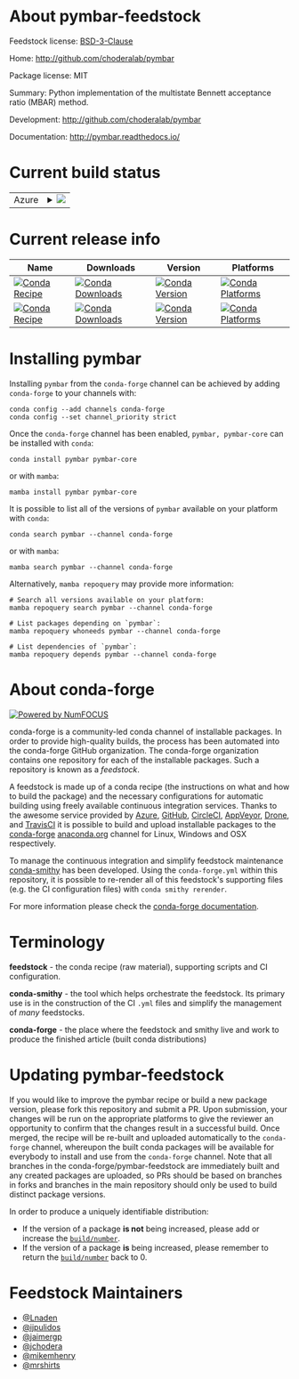 About pymbar-feedstock
======================

Feedstock license: [BSD-3-Clause](https://github.com/conda-forge/pymbar-feedstock/blob/main/LICENSE.txt)

Home: http://github.com/choderalab/pymbar

Package license: MIT

Summary: Python implementation of the multistate Bennett acceptance ratio (MBAR) method.

Development: http://github.com/choderalab/pymbar

Documentation: http://pymbar.readthedocs.io/

Current build status
====================


<table>
    
  <tr>
    <td>Azure</td>
    <td>
      <details>
        <summary>
          <a href="https://dev.azure.com/conda-forge/feedstock-builds/_build/latest?definitionId=892&branchName=main">
            <img src="https://dev.azure.com/conda-forge/feedstock-builds/_apis/build/status/pymbar-feedstock?branchName=main">
          </a>
        </summary>
        <table>
          <thead><tr><th>Variant</th><th>Status</th></tr></thead>
          <tbody><tr>
              <td>linux_64_python3.10.____cpython</td>
              <td>
                <a href="https://dev.azure.com/conda-forge/feedstock-builds/_build/latest?definitionId=892&branchName=main">
                  <img src="https://dev.azure.com/conda-forge/feedstock-builds/_apis/build/status/pymbar-feedstock?branchName=main&jobName=linux&configuration=linux%20linux_64_python3.10.____cpython" alt="variant">
                </a>
              </td>
            </tr><tr>
              <td>linux_64_python3.11.____cpython</td>
              <td>
                <a href="https://dev.azure.com/conda-forge/feedstock-builds/_build/latest?definitionId=892&branchName=main">
                  <img src="https://dev.azure.com/conda-forge/feedstock-builds/_apis/build/status/pymbar-feedstock?branchName=main&jobName=linux&configuration=linux%20linux_64_python3.11.____cpython" alt="variant">
                </a>
              </td>
            </tr><tr>
              <td>linux_64_python3.12.____cpython</td>
              <td>
                <a href="https://dev.azure.com/conda-forge/feedstock-builds/_build/latest?definitionId=892&branchName=main">
                  <img src="https://dev.azure.com/conda-forge/feedstock-builds/_apis/build/status/pymbar-feedstock?branchName=main&jobName=linux&configuration=linux%20linux_64_python3.12.____cpython" alt="variant">
                </a>
              </td>
            </tr><tr>
              <td>linux_64_python3.13.____cp313</td>
              <td>
                <a href="https://dev.azure.com/conda-forge/feedstock-builds/_build/latest?definitionId=892&branchName=main">
                  <img src="https://dev.azure.com/conda-forge/feedstock-builds/_apis/build/status/pymbar-feedstock?branchName=main&jobName=linux&configuration=linux%20linux_64_python3.13.____cp313" alt="variant">
                </a>
              </td>
            </tr><tr>
              <td>osx_64_python3.10.____cpython</td>
              <td>
                <a href="https://dev.azure.com/conda-forge/feedstock-builds/_build/latest?definitionId=892&branchName=main">
                  <img src="https://dev.azure.com/conda-forge/feedstock-builds/_apis/build/status/pymbar-feedstock?branchName=main&jobName=osx&configuration=osx%20osx_64_python3.10.____cpython" alt="variant">
                </a>
              </td>
            </tr><tr>
              <td>osx_64_python3.11.____cpython</td>
              <td>
                <a href="https://dev.azure.com/conda-forge/feedstock-builds/_build/latest?definitionId=892&branchName=main">
                  <img src="https://dev.azure.com/conda-forge/feedstock-builds/_apis/build/status/pymbar-feedstock?branchName=main&jobName=osx&configuration=osx%20osx_64_python3.11.____cpython" alt="variant">
                </a>
              </td>
            </tr><tr>
              <td>osx_64_python3.12.____cpython</td>
              <td>
                <a href="https://dev.azure.com/conda-forge/feedstock-builds/_build/latest?definitionId=892&branchName=main">
                  <img src="https://dev.azure.com/conda-forge/feedstock-builds/_apis/build/status/pymbar-feedstock?branchName=main&jobName=osx&configuration=osx%20osx_64_python3.12.____cpython" alt="variant">
                </a>
              </td>
            </tr><tr>
              <td>osx_64_python3.13.____cp313</td>
              <td>
                <a href="https://dev.azure.com/conda-forge/feedstock-builds/_build/latest?definitionId=892&branchName=main">
                  <img src="https://dev.azure.com/conda-forge/feedstock-builds/_apis/build/status/pymbar-feedstock?branchName=main&jobName=osx&configuration=osx%20osx_64_python3.13.____cp313" alt="variant">
                </a>
              </td>
            </tr><tr>
              <td>osx_arm64_python3.10.____cpython</td>
              <td>
                <a href="https://dev.azure.com/conda-forge/feedstock-builds/_build/latest?definitionId=892&branchName=main">
                  <img src="https://dev.azure.com/conda-forge/feedstock-builds/_apis/build/status/pymbar-feedstock?branchName=main&jobName=osx&configuration=osx%20osx_arm64_python3.10.____cpython" alt="variant">
                </a>
              </td>
            </tr><tr>
              <td>osx_arm64_python3.11.____cpython</td>
              <td>
                <a href="https://dev.azure.com/conda-forge/feedstock-builds/_build/latest?definitionId=892&branchName=main">
                  <img src="https://dev.azure.com/conda-forge/feedstock-builds/_apis/build/status/pymbar-feedstock?branchName=main&jobName=osx&configuration=osx%20osx_arm64_python3.11.____cpython" alt="variant">
                </a>
              </td>
            </tr><tr>
              <td>osx_arm64_python3.12.____cpython</td>
              <td>
                <a href="https://dev.azure.com/conda-forge/feedstock-builds/_build/latest?definitionId=892&branchName=main">
                  <img src="https://dev.azure.com/conda-forge/feedstock-builds/_apis/build/status/pymbar-feedstock?branchName=main&jobName=osx&configuration=osx%20osx_arm64_python3.12.____cpython" alt="variant">
                </a>
              </td>
            </tr><tr>
              <td>osx_arm64_python3.13.____cp313</td>
              <td>
                <a href="https://dev.azure.com/conda-forge/feedstock-builds/_build/latest?definitionId=892&branchName=main">
                  <img src="https://dev.azure.com/conda-forge/feedstock-builds/_apis/build/status/pymbar-feedstock?branchName=main&jobName=osx&configuration=osx%20osx_arm64_python3.13.____cp313" alt="variant">
                </a>
              </td>
            </tr><tr>
              <td>win_64_python3.10.____cpython</td>
              <td>
                <a href="https://dev.azure.com/conda-forge/feedstock-builds/_build/latest?definitionId=892&branchName=main">
                  <img src="https://dev.azure.com/conda-forge/feedstock-builds/_apis/build/status/pymbar-feedstock?branchName=main&jobName=win&configuration=win%20win_64_python3.10.____cpython" alt="variant">
                </a>
              </td>
            </tr><tr>
              <td>win_64_python3.11.____cpython</td>
              <td>
                <a href="https://dev.azure.com/conda-forge/feedstock-builds/_build/latest?definitionId=892&branchName=main">
                  <img src="https://dev.azure.com/conda-forge/feedstock-builds/_apis/build/status/pymbar-feedstock?branchName=main&jobName=win&configuration=win%20win_64_python3.11.____cpython" alt="variant">
                </a>
              </td>
            </tr><tr>
              <td>win_64_python3.12.____cpython</td>
              <td>
                <a href="https://dev.azure.com/conda-forge/feedstock-builds/_build/latest?definitionId=892&branchName=main">
                  <img src="https://dev.azure.com/conda-forge/feedstock-builds/_apis/build/status/pymbar-feedstock?branchName=main&jobName=win&configuration=win%20win_64_python3.12.____cpython" alt="variant">
                </a>
              </td>
            </tr><tr>
              <td>win_64_python3.13.____cp313</td>
              <td>
                <a href="https://dev.azure.com/conda-forge/feedstock-builds/_build/latest?definitionId=892&branchName=main">
                  <img src="https://dev.azure.com/conda-forge/feedstock-builds/_apis/build/status/pymbar-feedstock?branchName=main&jobName=win&configuration=win%20win_64_python3.13.____cp313" alt="variant">
                </a>
              </td>
            </tr>
          </tbody>
        </table>
      </details>
    </td>
  </tr>
</table>

Current release info
====================

| Name | Downloads | Version | Platforms |
| --- | --- | --- | --- |
| [![Conda Recipe](https://img.shields.io/badge/recipe-pymbar-green.svg)](https://anaconda.org/conda-forge/pymbar) | [![Conda Downloads](https://img.shields.io/conda/dn/conda-forge/pymbar.svg)](https://anaconda.org/conda-forge/pymbar) | [![Conda Version](https://img.shields.io/conda/vn/conda-forge/pymbar.svg)](https://anaconda.org/conda-forge/pymbar) | [![Conda Platforms](https://img.shields.io/conda/pn/conda-forge/pymbar.svg)](https://anaconda.org/conda-forge/pymbar) |
| [![Conda Recipe](https://img.shields.io/badge/recipe-pymbar--core-green.svg)](https://anaconda.org/conda-forge/pymbar-core) | [![Conda Downloads](https://img.shields.io/conda/dn/conda-forge/pymbar-core.svg)](https://anaconda.org/conda-forge/pymbar-core) | [![Conda Version](https://img.shields.io/conda/vn/conda-forge/pymbar-core.svg)](https://anaconda.org/conda-forge/pymbar-core) | [![Conda Platforms](https://img.shields.io/conda/pn/conda-forge/pymbar-core.svg)](https://anaconda.org/conda-forge/pymbar-core) |

Installing pymbar
=================

Installing `pymbar` from the `conda-forge` channel can be achieved by adding `conda-forge` to your channels with:

```
conda config --add channels conda-forge
conda config --set channel_priority strict
```

Once the `conda-forge` channel has been enabled, `pymbar, pymbar-core` can be installed with `conda`:

```
conda install pymbar pymbar-core
```

or with `mamba`:

```
mamba install pymbar pymbar-core
```

It is possible to list all of the versions of `pymbar` available on your platform with `conda`:

```
conda search pymbar --channel conda-forge
```

or with `mamba`:

```
mamba search pymbar --channel conda-forge
```

Alternatively, `mamba repoquery` may provide more information:

```
# Search all versions available on your platform:
mamba repoquery search pymbar --channel conda-forge

# List packages depending on `pymbar`:
mamba repoquery whoneeds pymbar --channel conda-forge

# List dependencies of `pymbar`:
mamba repoquery depends pymbar --channel conda-forge
```


About conda-forge
=================

[![Powered by
NumFOCUS](https://img.shields.io/badge/powered%20by-NumFOCUS-orange.svg?style=flat&colorA=E1523D&colorB=007D8A)](https://numfocus.org)

conda-forge is a community-led conda channel of installable packages.
In order to provide high-quality builds, the process has been automated into the
conda-forge GitHub organization. The conda-forge organization contains one repository
for each of the installable packages. Such a repository is known as a *feedstock*.

A feedstock is made up of a conda recipe (the instructions on what and how to build
the package) and the necessary configurations for automatic building using freely
available continuous integration services. Thanks to the awesome service provided by
[Azure](https://azure.microsoft.com/en-us/services/devops/), [GitHub](https://github.com/),
[CircleCI](https://circleci.com/), [AppVeyor](https://www.appveyor.com/),
[Drone](https://cloud.drone.io/welcome), and [TravisCI](https://travis-ci.com/)
it is possible to build and upload installable packages to the
[conda-forge](https://anaconda.org/conda-forge) [anaconda.org](https://anaconda.org/)
channel for Linux, Windows and OSX respectively.

To manage the continuous integration and simplify feedstock maintenance
[conda-smithy](https://github.com/conda-forge/conda-smithy) has been developed.
Using the ``conda-forge.yml`` within this repository, it is possible to re-render all of
this feedstock's supporting files (e.g. the CI configuration files) with ``conda smithy rerender``.

For more information please check the [conda-forge documentation](https://conda-forge.org/docs/).

Terminology
===========

**feedstock** - the conda recipe (raw material), supporting scripts and CI configuration.

**conda-smithy** - the tool which helps orchestrate the feedstock.
                   Its primary use is in the construction of the CI ``.yml`` files
                   and simplify the management of *many* feedstocks.

**conda-forge** - the place where the feedstock and smithy live and work to
                  produce the finished article (built conda distributions)


Updating pymbar-feedstock
=========================

If you would like to improve the pymbar recipe or build a new
package version, please fork this repository and submit a PR. Upon submission,
your changes will be run on the appropriate platforms to give the reviewer an
opportunity to confirm that the changes result in a successful build. Once
merged, the recipe will be re-built and uploaded automatically to the
`conda-forge` channel, whereupon the built conda packages will be available for
everybody to install and use from the `conda-forge` channel.
Note that all branches in the conda-forge/pymbar-feedstock are
immediately built and any created packages are uploaded, so PRs should be based
on branches in forks and branches in the main repository should only be used to
build distinct package versions.

In order to produce a uniquely identifiable distribution:
 * If the version of a package **is not** being increased, please add or increase
   the [``build/number``](https://docs.conda.io/projects/conda-build/en/latest/resources/define-metadata.html#build-number-and-string).
 * If the version of a package **is** being increased, please remember to return
   the [``build/number``](https://docs.conda.io/projects/conda-build/en/latest/resources/define-metadata.html#build-number-and-string)
   back to 0.

Feedstock Maintainers
=====================

* [@Lnaden](https://github.com/Lnaden/)
* [@ijpulidos](https://github.com/ijpulidos/)
* [@jaimergp](https://github.com/jaimergp/)
* [@jchodera](https://github.com/jchodera/)
* [@mikemhenry](https://github.com/mikemhenry/)
* [@mrshirts](https://github.com/mrshirts/)

